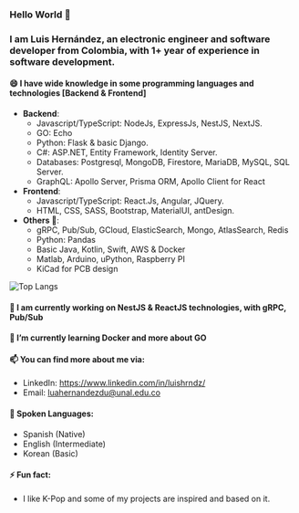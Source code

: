### Hello World 👋

### I am Luis Hernández, an electronic engineer and software developer from Colombia, with 1+ year of experience in software development.

 

#### 😄 I have wide knowledge in some programming languages and technologies [Backend & Frontend]
 - **Backend**:
	 - Javascript/TypeScript: NodeJs, ExpressJs, NestJS, NextJS.
	 - GO: Echo
	 - Python: Flask & basic Django.
	 - C#: ASP.NET, Entity Framework, Identity Server.
	 - Databases: Postgresql, MongoDB, Firestore, MariaDB, MySQL, SQL Server.
	 - GraphQL: Apollo Server, Prisma ORM, Apollo Client for React
 - **Frontend**:
	 - Javascript/TypeScript: React.Js, Angular, JQuery.
	 - HTML, CSS, SASS, Bootstrap, MaterialUI, antDesign.
 - **Others 🤔**:
 	- gRPC, Pub/Sub, GCloud, ElasticSearch, Mongo, AtlasSearch, Redis
 	- Python: Pandas
	- Basic Java, Kotlin, Swift, AWS & Docker
	- Matlab, Arduino, uPython, Raspberry PI
	- KiCad for PCB design

![Top Langs](https://github-readme-stats.vercel.app/api/top-langs/?username=DongnutLa&theme=tokyonight)

#### 🔭 I am currently working on NestJS & ReactJS technologies, with gRPC, Pub/Sub
#### 🌱 I’m currently learning Docker and more about GO

#### 📫 You can find more about me via:
- LinkedIn: https://www.linkedin.com/in/luishrndz/
- Email: luahernandezdu@unal.edu.co

#### 💬 Spoken Languages:
- Spanish (Native)
- English (Intermediate)
- Korean (Basic)

#### ⚡ Fun fact:
- I like K-Pop and some of my projects are inspired and based on it.

<!--
**DongnutLa/DongnutLa** is a ✨ _special_ ✨ repository because its `README.md` (this file) appears on your GitHub profile.

Here are some ideas to get you started:

- 🔭 I’m currently working on ...
- 🌱 I’m currently learning ...
- 👯 I’m looking to collaborate on ...
- 🤔 I’m looking for help with ...
- 💬 Ask me about ...
- 📫 How to reach me: ...
- 😄 Pronouns: ...
- ⚡ Fun fact: ...
-->
